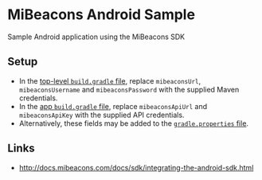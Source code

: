 # MiBeacons Android Sample
Sample Android application using the MiBeacons SDK

## Setup
  * In the [top-level `build.gradle` file](build.gradle), replace `mibeaconsUrl`, `mibeaconsUsername` and `mibeaconsPassword` with the supplied Maven credentials.
  * In the [app `build.gradle` file](app/build.gradle), replace `mibeaconsApiUrl` and `mibeaconsApiKey` with the supplied API credentials.
  * Alternatively, these fields may be added to the [`gradle.properties` file](gradle.properties).
  
## Links
  * http://docs.mibeacons.com/docs/sdk/integrating-the-android-sdk.html
